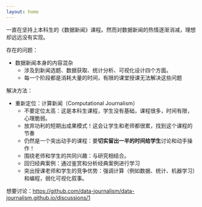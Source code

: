 ```yaml
---
layout: home
---
```


一直在坚持上本科生的《数据新闻》课程。然而对数据新闻的热情逐渐消减，理想却远远没有实现。

存在的问题：

- 数据新闻本身的内容混杂
   - 涉及到新闻选题、数据获取、统计分析、可视化设计四个方面。
   - 每一个阶段都是消耗大量的时间，有限的课堂授课无法解决这些问题


解决方法：

- 重新定位：计算新闻（Computational Journalism）
   - 不要定位太高：这是本科生课程，学生没有基础，课程很多，时间有限，心理脆弱。
   - 放弃功利的短期出成果模式！这会让学生和老师都很累，找到这个课程的节奏
   - 仍然是一个突出动手的课程：要**切实留出一半的时间给学生**讨论和动手操作！
   - 围绕老师和学生的共同兴趣：与研究相结合。
   - 回归经典案例：通过鉴赏和分析经典案例进行学习
   - 突出授课老师和学生的竞争优势：强调计算（例如数据、统计、机器学习）和编程，弱化可视化叙事。

想要讨论：https://github.com/data-journalism/data-journalism.github.io/discussions/1
